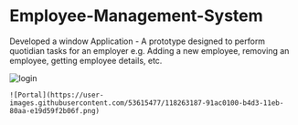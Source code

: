# Employee-Management-System
Developed a window Application - A prototype designed to perform quotidian tasks for an employer e.g. Adding a new employee, removing an employee, getting employee details, etc.


![login](https://user-images.githubusercontent.com/53615477/118263006-527db000-b4d3-11eb-9e2c-d101181d17fe.png)


    ![Portal](https://user-images.githubusercontent.com/53615477/118263187-91ac0100-b4d3-11eb-80aa-e19d59f2b06f.png)
